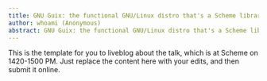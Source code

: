 ```yaml
---
title: GNU Guix: the functional GNU/Linux distro that's a Scheme library
author: whoami (Anonymous)
abstract: GNU Guix: the functional GNU/Linux distro that's a Scheme library
---
```


This is the template for you to liveblog about the talk,
which is at Scheme on 1420-1500 PM.  Just replace the content here
with your edits, and then submit it online.
